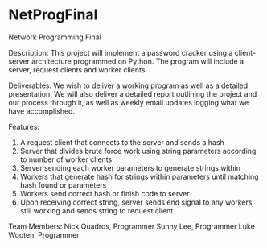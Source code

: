 # NetProgFinal
Network Programming Final

Description:
This project will implement a password cracker using a client-server architecture programmed on Python. The program will include a server, request clients and worker clients.

Deliverables:
We wish to deliver a working program as well as a detailed presentation. We will also deliver a detailed report outlining the project and our process through it, as well as weekly email updates logging what we have accomplished. 

Features:
1. A request client that connects to the server and sends a hash
2. Server that divides brute force work using string parameters according to number of worker clients
3. Server sending each worker parameters to generate strings within
4. Workers that generate hash for strings within parameters until matching hash found or parameters 
5. Workers send correct hash or finish code to server
6. Upon receiving correct string, server sends end signal to any workers still working and sends string to request client

Team Members:
Nick Quadros, Programmer
Sunny Lee, Programmer
Luke Wooten, Programmer
